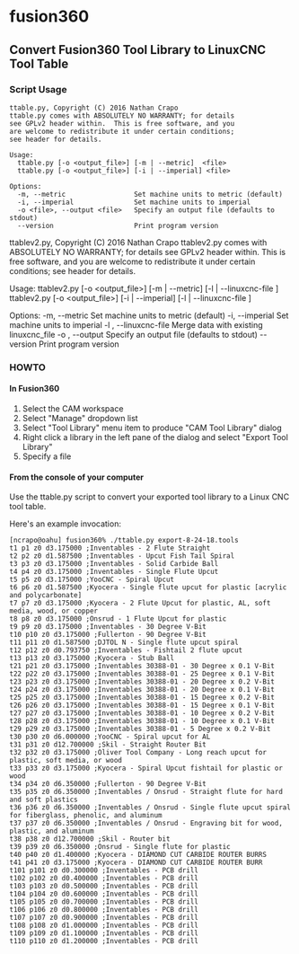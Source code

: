 # fusion360
## Convert Fusion360 Tool Library to LinuxCNC Tool Table

### Script Usage

	ttable.py, Copyright (C) 2016 Nathan Crapo
	ttable.py comes with ABSOLUTELY NO WARRANTY; for details
	see GPLv2 header within.  This is free software, and you
	are welcome to redistribute it under certain conditions;
	see header for details.

	Usage:
	  ttable.py [-o <output_file>] [-m | --metric]  <file>
	  ttable.py [-o <output_file>] [-i | --imperial] <file>

	Options:
	  -m, --metric                 Set machine units to metric (default)
	  -i, --imperial               Set machine units to imperial
	  -o <file>, --output <file>   Specify an output file (defaults to stdout)
	  --version                    Print program version


ttablev2.py, Copyright (C) 2016 Nathan Crapo
ttablev2.py comes with ABSOLUTELY NO WARRANTY; for details
see GPLv2 header within.  This is free software, and you
are welcome to redistribute it under certain conditions;
see header for details.

Usage:
  ttablev2.py [-o <output_file>] [-m | --metric] [-l | --linuxcnc-file <linuxcnc-file-name> ]  <file>
  ttablev2.py [-o <output_file>] [-i | --imperial] [-l | --linuxcnc-file <linuxcnc-file-name>] <file>

Options:
  -m, --metric                        Set machine units to metric (default)
  -i, --imperial                      Set machine units to imperial
  -l <file>, --linuxcnc-file <file>   Merge data with existing linuxcnc_file
  -o <file>, --output <file>          Specify an output file (defaults to stdout)
  --version                            Print program version


### HOWTO

#### In Fusion360

1. Select the CAM workspace
2. Select "Manage" dropdown list
3. Select "Tool Library" menu item to produce "CAM Tool Library" dialog
4. Right click a library in the left pane of the dialog and select "Export Tool Library"
5. Specify a file


#### From the console of your computer

Use the ttable.py script to convert your exported tool library to a Linux CNC
tool table.

Here's an example invocation:

	[ncrapo@oahu] fusion360% ./ttable.py export-8-24-18.tools
	t1 p1 z0 d3.175000 ;Inventables - 2 Flute Straight
	t2 p2 z0 d1.587500 ;Inventables - Upcut Fish Tail Spiral
	t3 p3 z0 d3.175000 ;Inventables - Solid Carbide Ball
	t4 p4 z0 d3.175000 ;Inventables - Single Flute Upcut
	t5 p5 z0 d3.175000 ;YooCNC - Spiral Upcut
	t6 p6 z0 d1.587500 ;Kyocera - Single flute upcut for plastic [acrylic and polycarbonate]
	t7 p7 z0 d3.175000 ;Kyocera - 2 Flute Upcut for plastic, AL, soft media, wood, or copper
	t8 p8 z0 d3.175000 ;Onsrud - 1 Flute Upcut for plastic
	t9 p9 z0 d3.175000 ;Inventables - 30 Degree V-Bit
	t10 p10 z0 d3.175000 ;Fullerton - 90 Degree V-Bit
	t11 p11 z0 d1.587500 ;DJTOL N - Single flute upcut spiral
	t12 p12 z0 d0.793750 ;Inventables - Fishtail 2 flute upcut
	t13 p13 z0 d3.175000 ;Kyocera - Stub Ball
	t21 p21 z0 d3.175000 ;Inventables 30388-01 - 30 Degree x 0.1 V-Bit
	t22 p22 z0 d3.175000 ;Inventables 30388-01 - 25 Degree x 0.1 V-Bit
	t23 p23 z0 d3.175000 ;Inventables 30388-01 - 20 Degree x 0.2 V-Bit
	t24 p24 z0 d3.175000 ;Inventables 30388-01 - 20 Degree x 0.1 V-Bit
	t25 p25 z0 d3.175000 ;Inventables 30388-01 - 15 Degree x 0.2 V-Bit
	t26 p26 z0 d3.175000 ;Inventables 30388-01 - 15 Degree x 0.1 V-Bit
	t27 p27 z0 d3.175000 ;Inventables 30388-01 - 10 Degree x 0.2 V-Bit
	t28 p28 z0 d3.175000 ;Inventables 30388-01 - 10 Degree x 0.1 V-Bit
	t29 p29 z0 d3.175000 ;Inventables 30388-01 - 5 Degree x 0.2 V-Bit
	t30 p30 z0 d6.000000 ;YooCNC - Spiral upcut for AL
	t31 p31 z0 d12.700000 ;Skil - Straight Router Bit
	t32 p32 z0 d3.175000 ;Oliver Tool Company - Long reach upcut for plastic, soft media, or wood
	t33 p33 z0 d3.175000 ;Kyocera - Spiral Upcut fishtail for plastic or wood
	t34 p34 z0 d6.350000 ;Fullerton - 90 Degree V-Bit
	t35 p35 z0 d6.350000 ;Inventables / Onsrud - Straight flute for hard and soft plastics
	t36 p36 z0 d6.350000 ;Inventables / Onsrud - Single flute upcut spiral for fiberglass, phenolic, and aluminum
	t37 p37 z0 d6.350000 ;Inventables / Onsrud - Engraving bit for wood, plastic, and aluminum
	t38 p38 z0 d12.700000 ;Skil - Router bit
	t39 p39 z0 d6.350000 ;Onsrud - Single flute for plastic
	t40 p40 z0 d1.400000 ;Kyocera - DIAMOND CUT CARBIDE ROUTER BURRS
	t41 p41 z0 d3.175000 ;Kyocera - DIAMOND CUT CARBIDE ROUTER BURR
	t101 p101 z0 d0.300000 ;Inventables - PCB drill
	t102 p102 z0 d0.400000 ;Inventables - PCB drill
	t103 p103 z0 d0.500000 ;Inventables - PCB drill
	t104 p104 z0 d0.600000 ;Inventables - PCB drill
	t105 p105 z0 d0.700000 ;Inventables - PCB drill
	t106 p106 z0 d0.800000 ;Inventables - PCB drill
	t107 p107 z0 d0.900000 ;Inventables - PCB drill
	t108 p108 z0 d1.000000 ;Inventables - PCB drill
	t109 p109 z0 d1.100000 ;Inventables - PCB drill
	t110 p110 z0 d1.200000 ;Inventables - PCB drill
